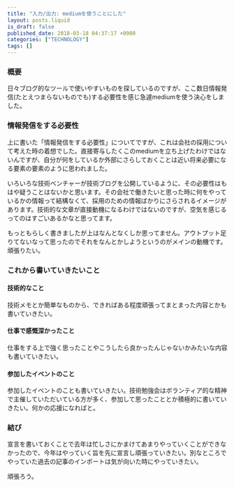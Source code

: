 ```yaml
---
title: "入力/出力: mediumを使うことにした"
layout: posts.liquid
is_draft: false
published_date: 2018-03-18 04:37:17 +0900
categories: ["TECHNOLOGY"]
tags: []
---
```


### 概要
日々ブログ的なツールで使いやすいものを探しているのですが、ここ数日情報発信(たとえつまらないものでも)する必要性を感じ急遽mediumを使う決心をしました。

### 情報発信をする必要性
上に書いた「情報発信をする必要性」についてですが、これは会社の採用について考えた時の着想でした。直接寄与したくこのmediumを立ち上げたわけではないんですが、自分が何をしているか外部にさらしておくことは近い将来必要になる要素の要素のように思われました。

いろいろな技術ベンチャーが技術ブログを公開しているように、その必要性はもはや疑うことはないかと思います。その会社で働きたいと思った時に何をやっているかの情報って結構なくて、採用のための情報ばかりにさらされるイメージがあります。技術的な文章が直接動機になるわけではないのですが、空気を感じるってのはすごいあるかなと思ってます。

もっともらしく書きましたが上はなんとなくしか思ってません。アウトプット足りてないなって思ったのでそれをなんとかしようというのがメインの動機です。頑張りたい。

### これから書いていきたいこと
#### 技術的なこと
技術メモとか簡単なものから、できればある程度頑張ってまとまった内容とかも書いていきたい。

#### 仕事で感慨深かったこと
仕事をする上で強く思ったことやこうしたら良かったんじゃないかみたいな内容も書いていきたい。

#### 参加したイベントのこと
参加したイベントのことも書いていきたい。技術勉強会はボランティア的な精神で主催していただいている方が多く、参加して思ったこととか積極的に書いていきたい。何かの応援になればと。

### 結び
宣言を書いておくことで去年は忙しさにかまけてあまりやっていくことができなかったので、今年はやっていく旨を先に宣言し頑張っていきたい。別なところでやっていた過去の記事のインポートは気が向いた時にやっていきたい。

頑張ろう。


